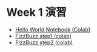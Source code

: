   # Week 1 演習

  - [Hello World Notebook (Colab)](https://colab.research.google.com/drive/1aDPXnxKsBoAd2CGUA0yeVPnCOShZ7oyw?authuser=1#scrollTo=aF76O3SFWHRJ)
  - [FizzBuzz step1 (colab)](https://colab.research.google.com/drive/1sVXpBNhjqgAzs64J4W7YoWx0qW-FyUoV?authuser=1)
  - [FizzBuzz step2 (colab)](https://colab.research.google.com/drive/17InPCPrsi9uq1EPLh2q_YP7-IiyHb7rx?authuser=1#scrollTo=TIHPFP0gZgUr)
